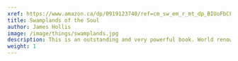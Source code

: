 ```yaml
---
xref: https://www.amazon.ca/dp/0919123740/ref=cm_sw_em_r_mt_dp_BIUoFbCFB4733
title: Swamplands of the Soul
author: James Hollis
image: /image/things/swamplands.jpg
description: This is an outstanding and very powerful book. World renowned Jungian psychoanalyst James Hollis.   Sometimes read it to my cat to help clarify topics.
weight: 1
---
```

